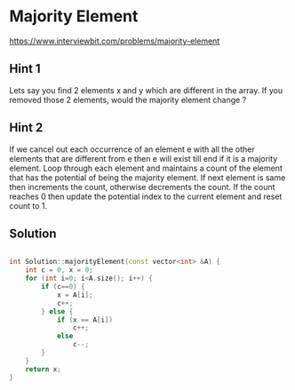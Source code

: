 # Majority Element

https://www.interviewbit.com/problems/majority-element




## Hint 1

Lets say you find 2 elements x and y which are different in the array.
If you removed those 2 elements, would the majority element change ?

## Hint 2

If we cancel out each occurrence of an element e with all the other elements
that are different from e then e will exist till end if it is a majority element.
Loop through each element and maintains a count of the element that has the potential
of being the majority element. If next element is same then increments the count,
otherwise decrements the count. If the count reaches 0 then update the potential
index to the current element and reset count to 1.


## Solution

```cpp

int Solution::majorityElement(const vector<int> &A) {
    int c = 0, x = 0;
    for (int i=0; i<A.size(); i++) {
        if (c==0) {
            x = A[i];
            c++;
        } else {
            if (x == A[i])
                c++;
            else
                c--;
        }
    }
    return x;
}

```